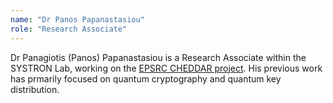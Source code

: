 ```yaml
---
name: "Dr Panos Papanastasiou"
role: "Research Associate"
---
```


Dr Panagiotis (Panos) Papanastasiou is a Research Associate within the SYSTRON Lab, working on the [EPSRC CHEDDAR project](https://gow.epsrc.ukri.org/NGBOViewGrant.aspx?GrantRef=EP/X040518/1). His previous work has prmarily focused on quantum cryptography and quantum key distribution.